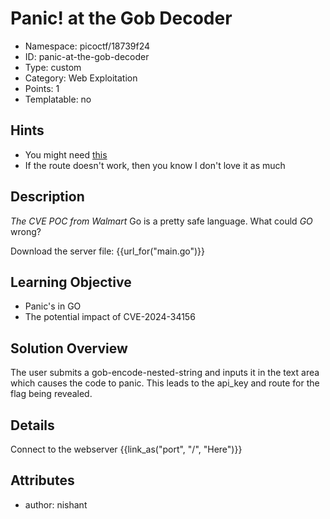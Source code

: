 # Panic! at the Gob Decoder

- Namespace: picoctf/18739f24
- ID: panic-at-the-gob-decoder
- Type: custom
- Category: Web Exploitation
- Points: 1
- Templatable: no

## Hints

- You might need [this](https://goplay.tools/snippet/8IXAiVn0sQj)
- If the route doesn't work, then you know I don't love it as much

## Description

*The CVE POC from Walmart*
Go is a pretty safe language. What could *GO* wrong?

Download the server file: {{url_for("main.go")}}

## Learning Objective

- Panic's in GO
- The potential impact of CVE-2024-34156

## Solution Overview

The user submits a gob-encode-nested-string and inputs it in the text area which causes the code to panic.
This leads to the api_key and route for the flag being revealed.

## Details

Connect to the webserver {{link_as("port", "/", "Here")}}

## Attributes
- author: nishant
